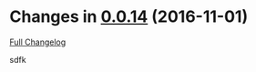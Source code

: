 Changes in [0.0.14](https://github.com/dbkr/test/releases/tag/v0.0.14) (2016-11-01)
===================================================================================
[Full Changelog](https://github.com/dbkr/test/compare/v0.0.9...v0.0.14)


sdfk
